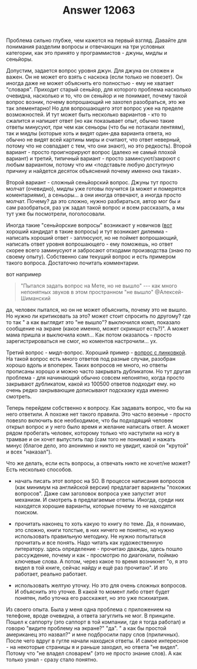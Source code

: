﻿---
title: "Answer 12063"
se.owner.user_id: 2739
se.owner.display_name: "KoVadim"
se.owner.link: "https://ru.meta.stackoverflow.com/users/2739/kovadim"
se.answer_id: 12063
se.question_id: 12062
se.post_type: answer
se.is_accepted: False
---
<p>Проблема сильно глубже, чем кажется на первый взгляд. Давайте для понимания разделим вопросы и отвечающих на три условных категории, как это принято у программистов - джуны, мидлы и сеньйоры.</p>
<p>Допустим, задается вопрос уровня джун. Для джуна он сложен и важен. Он не может его взять с наскока (если только не повезет). Он иногда даже не может объяснить его полностью - ему не хватает &quot;словаря&quot;. Приходит старый сеньйор, для которого проблема насколько очевидна, насколько и то, что он сеньйор и не понимает, почему такой вопрос возник, почему вопрошающий не захотел разобраться, это же так элементарно! Но для вопрошающего этот вопрос уже на пределе возможностей. И тут может быть несколько вариантов - кто то сжалится и напишет ответ (но как показывает опыт, обычно такие ответы минусуют, при чем как сеньоры (что бы не потакали лентяям), так и мидлы (которые хоть и видят один-два варианта ответа, но обычно не видят всей картины миры и считают, что ответ неверный, потому что не совпадает с тем, что они знают), но это редкость). Второй вариант - просто проигнорируют вопрос (далеко не самый плохой вариант) и третий, типичный вариант - просто заминсуют/закроют с любым вариантом, потому что им &lt;подставьте любую доступную причину и найдется десяток объяснений почему именно она такая&gt;.</p>
<p>Второй вариант - сложный сеньйорский вопрос. Джуны тут просто молчат (очевидно), мидлы уже готовы поучится (а может и померятся коментариями), а сеньоры... а они иногда отвечают, а иногда просто молчат. Почему? да это сложно, нужно разбираться, автор мог бы и сам разобраться, раз уж задал такой вопрос и всем рассказать, а мы тут уже бы посмотрели, поголосовали.</p>
<p>Иногда такие &quot;сеньйорские вопросы&quot; возникают у новичков (<a href="https://ru.stackoverflow.com/questions/1425884/c-int-ptr-new-int0">вот</a> хороший кандидат в такие вопросы) и тут возникает дилемма - написать хороший ответ - заплюсуют, но не поймет вопрошающий, написать ответ уровня вопрошающего - ему поможешь, но ответ скорее всего заминусуют и забросают отходами производства (знаю по своему опыту). Собственно сам текущий вопрос и есть примером такого вопроса. Достаточно почитать комментарии.</p>
<p>вот например</p>
<blockquote>
<p>&quot;Пытался задать вопрос на Мете, но не вышло&quot; --- как много непонятных звуков в этом пространном &quot;не вышло&quot;
@Алексей-Шиманский</p>
</blockquote>
<p>да, человек пытался, но он не может объяснить, почему это не вышло. Но нужно ли критиковать за это? может стоит спросить по другому? где то так &quot; а как выглядит это &quot;не вышло&quot;? выключился комп, показало сообщение на экране (какое именно, может скриншот есть?)&quot;. А может мама пришла и выключила комп... Как потом оказалось - просто зарегистрироваться не смог, но коментов настрочили... ух.</p>
<p>Третий вопрос - мидл-вопрос. Хороший пример - <a href="https://ru.stackoverflow.com/questions/536546/%d0%a1%d1%81%d1%8b%d0%bb%d0%ba%d0%b0-%d0%bd%d0%b0-%d0%bd%d0%b5%d1%80%d0%b0%d0%b7%d1%80%d0%b5%d1%88%d0%b5%d0%bd%d0%bd%d1%8b%d0%b9-%d0%b2%d0%bd%d0%b5%d1%88%d0%bd%d0%b8%d0%b9-%d1%81%d0%b8%d0%bc%d0%b2%d0%be%d0%bb-%d0%b2%d0%be%d0%b7%d0%bc%d0%be%d0%b6%d0%bd%d1%8b%d0%b5-%d0%bf%d1%80%d0%b8%d1%87%d0%b8%d0%bd%d1%8b">вопрос с линковкой</a>. На такой вопрос есть много ответов под разные случаи, разобран хорошо вдоль и впоперек. Таких вопросов не много, но ответы прописаны хорошо и можно часто закрывать дубликатом. Но тут другая проблема - для начинающий обычно совсем непонятно, когда просто закрывают дубликатом, какой из 100500 ответов подходит ему. но очень редко закрывающие дописывают подсказку куда именно смотреть.</p>
<p>Теперь перейдем собственно к вопросу. Как задавать вопрос, что бы на него ответили. А похоже нет такого правила. Это часто везенье - просто повезло включить все необходимое, что бы подходящий человек открыл вопрос и у него было время и желание написать ответ. А может рядом пробегать человек, которому только что наступили на ногу в трамвае и он хочет выпустить пар (сам того не понимая) и нажать минус (благое дело, это анонимно и никто не увидит, какой он &quot;крутой&quot; и всех &quot;наказал&quot;).</p>
<p>Что же делать, если есть вопросы, а отвечать никто не хочет/не может? Есть несколько способов.</p>
<ul>
<li><p>начать писать этот вопрос на SO. В процессе написания вопросов (как минимум на английской версии) предлагает варианты &quot;похожих вопросов&quot;. Даже сам заголовок вопроса уже запустит этот механизм. И смотреть в предлагаемые ответы. Иногда, среди них находятся хорошие варианты, которые почему то не находятся поиском.</p>
</li>
<li><p>прочитать наконец то хоть какую то книгу по теме. Да, я понимаю, это сложно, книги толстые, в них ничего не понятно, но нужно использовать правильную методику. Не нужно попытаться прочитать и все понять. Надо читать как художественную литератору. здесь определение - прочитаю дважды, здесь пошло рассуждение, почему и как - просмотрю по диагонали, поймаю ключевые слова. А потом, через какое то время возникнет &quot;о, я это видел в той книге, сейчас найду и ещё раз прочитаю&quot;. И это работает, реально работает.</p>
</li>
<li><p>использовать желтую уточку. Но это для очень сложных вопросов. И объяснить это уточке. В какой то момент либо ответ будет понятен, либо уточка его расскажет, но это уже психиатрия.</p>
</li>
</ul>
<p>Из своего опыта. Была у меня одна проблема с приложением на телефоне, вроде очевидна, а ответа загуглить не мог. В принципе. Пошел к саппорту (это саппорт в той компании, где я тогда работал) и говорю &quot;видите проблему на экране?&quot; &quot;да&quot;. &quot; а как бы простой американец это назвал?&quot; и мне подбросили пару слов (приличных). После чего вдруг в гугле начали находися ответы. И самое интересное - на некоторые страницы я и раньше заходил, но ответа &quot;не видел&quot;. Потому что &quot;не владел словарем&quot; (это не просто знание слов). А как только узнал - сразу стало понятно.</p>
